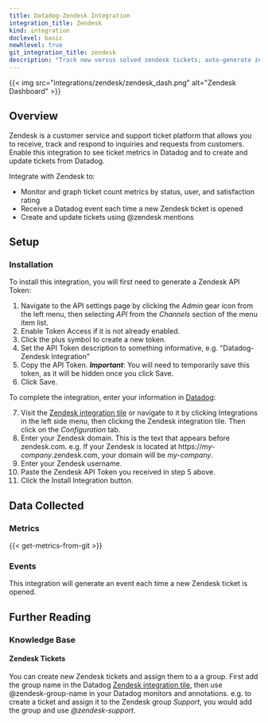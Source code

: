 ```yaml
---
title: Datadog-Zendesk Integration
integration_title: Zendesk
kind: integration
doclevel: basic
newhlevel: true
git_integration_title: zendesk
description: "Track new versus solved zendesk tickets; auto-generate zendesk tickets from Datadog monitors."
---
```


{{< img src="integrations/zendesk/zendesk_dash.png" alt="Zendesk Dashboard" >}}

## Overview

Zendesk is a customer service and support ticket platform that allows you to receive, track and respond to inquiries and requests from customers. Enable this integration to see ticket metrics in Datadog and to create and update tickets from Datadog.

Integrate with Zendesk to:

* Monitor and graph ticket count metrics by status, user, and satisfaction rating
* Receive a Datadog event each time a new Zendesk ticket is opened
* Create and update tickets using @zendesk mentions

## Setup
### Installation

To install this integration, you will first need to generate a Zendesk API Token:

1. Navigate to the API settings page by clicking the *Admin* gear icon from the left menu, then selecting *API* from the *Channels* section of the menu item list.
2. Enable Token Access if it is not already enabled.
3. Click the plus symbol to create a new token.
4. Set the API Token description to something informative, e.g. "Datadog-Zendesk Integration"
5. Copy the API Token. ***Important***: You will need to temporarily save this token, as it will be hidden once you click Save.
6. Click Save.

To complete the integration, enter your information in [Datadog](https://app.datadoghq.com):

7. Visit the [Zendesk integration tile](https://app.datadoghq.com/account/settings#integrations/zendesk) or navigate to it by clicking Integrations in the left side menu, then clicking the Zendesk integration tile. Then click on the *Configuration* tab.
8. Enter your Zendesk domain. This is the text that appears before zendesk.com. e.g. If your Zendesk is located at https://*my-company*.zendesk.com, your domain will be *my-company*.
9. Enter your Zendesk username.
10. Paste the Zendesk API Token you received in step 5 above.
11. Click the Install Integration button.

## Data Collected
### Metrics

{{< get-metrics-from-git >}}

### Events

This integration will generate an event each time a new Zendesk ticket is opened.

## Further Reading
### Knowledge Base
#### Zendesk Tickets

You can create new Zendesk tickets and assign them to a a group. First add the group name in the Datadog [Zendesk integration tile](https://app.datadoghq.com/account/settings#integrations/zendesk), then use @zendesk-group-name in your Datadog monitors and annotations. e.g. to create a ticket and assign it to the Zendesk group *Support*, you would add the group and use *@zendesk-support*.
